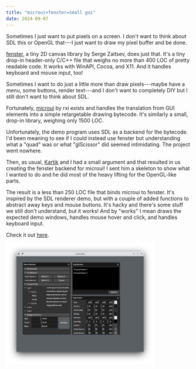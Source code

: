 ```yaml
---
title: "microui+fenster=small gui"
date: 2024-09-07
---
```


Sometimes I just want to put pixels on a screen. I don't want to think about
SDL this or OpenGL that---I just want to draw my pixel buffer and be done.

[fenster](https://github.com/zserge/fenster), a tiny 2D canvas library by Serge
Zaitsev, does just that. It's a tiny drop-in header-only C/C++ file that weighs
no more than 400 LOC of pretty readable code. It works with WinAPI, Cocoa, and
X11. And it handles keyboard and mouse input, too!

Sometimes I want to do just a little more than draw pixels---maybe have a menu,
some buttons, render text---and I don't want to completely DIY but I still
don't want to think about SDL.

Fortunately, [microui](https://github.com/rxi/microui) by rxi exists and
handles the translation from GUI elements into a simple retargetable drawing
bytecode. It's similarly a small, drop-in library, weighing only 1500 LOC.

Unfortunately, the demo program uses SDL as a backend for the bytecode. I'd
been meaning to see if I could instead use fenster but understanding what a
"quad" was or what "glScissor" did seemed intimidating. The project went
nowhere.

Then, as usual, [Kartik](https://akkartik.name/) and I had a small argument and
that resulted in us creating the fenster backend for microui! I sent him a
skeleton to show what I wanted to do and he did most of the heavy lifting for
the OpenGL-like parts.

The result is a less than 250 LOC file that binds microui to fenster. It's
inspired by the SDL renderer demo, but with a couple of added functions to
abstract away keys and mouse buttons. It's hacky and there's some stuff we
still don't understand, but it works! And by "works" I mean draws the expected
demo windows, handles mouse hover and click, and handles keyboard input.

Check it out [here](https://github.com/tekknolagi/full-beans).

<img src="/assets/img/fenster-microui.png" alt="microui+fenster demo window in X11" width="80%"/>
